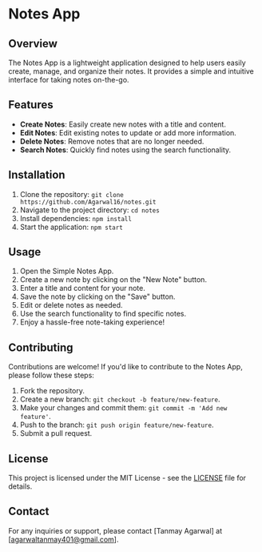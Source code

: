 # Notes App

## Overview

The Notes App is a lightweight application designed to help users easily create, manage, and organize their notes. It provides a simple and intuitive interface for taking notes on-the-go.

## Features

- **Create Notes**: Easily create new notes with a title and content.
- **Edit Notes**: Edit existing notes to update or add more information.
- **Delete Notes**: Remove notes that are no longer needed.
- **Search Notes**: Quickly find notes using the search functionality.

## Installation

1. Clone the repository: `git clone https://github.com/Agarwal16/notes.git`
2. Navigate to the project directory: `cd notes`
3. Install dependencies: `npm install`
4. Start the application: `npm start`

## Usage

1. Open the Simple Notes App.
2. Create a new note by clicking on the "New Note" button.
3. Enter a title and content for your note.
4. Save the note by clicking on the "Save" button.
5. Edit or delete notes as needed.
7. Use the search functionality to find specific notes.
8. Enjoy a hassle-free note-taking experience!

## Contributing

Contributions are welcome! If you'd like to contribute to the Notes App, please follow these steps:

1. Fork the repository.
2. Create a new branch: `git checkout -b feature/new-feature`.
3. Make your changes and commit them: `git commit -m 'Add new feature'`.
4. Push to the branch: `git push origin feature/new-feature`.
5. Submit a pull request.

## License

This project is licensed under the MIT License - see the [LICENSE](LICENSE) file for details.

## Contact

For any inquiries or support, please contact [Tanmay Agarwal] at [agarwaltanmay401@gmail.com].
